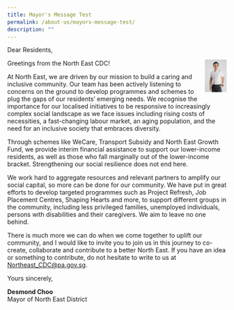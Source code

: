 ```yaml
---
title: Mayor's Message Test
permalink: /about-us/mayors-message-test/
description: ""
---
```

Dear Residents,

<img align="right" width="50" src="images/About%20Us/Mayor%20Desmond%20Choo%20(cropped).jpg">

Greetings from the North East CDC!

At North East, we are driven by our mission to build a caring and inclusive community. Our team has been actively listening to concerns on the ground to develop programmes and schemes to plug the gaps of our residents’ emerging needs. We recognise the importance for our localised initiatives to be responsive to increasingly complex social landscape as we face issues including rising costs of necessities, a fast-changing labour market, an aging population, and the need for an inclusive society that embraces diversity.

Through schemes like WeCare, Transport Subsidy and North East Growth Fund, we provide interim financial assistance to support our lower-income residents, as well as those who fall marginally out of the lower-income bracket. Strengthening our social resilience does not end here.

We work hard to aggregate resources and relevant partners to amplify our social capital, so more can be done for our community. We have put in great efforts to develop targeted programmes such as Project Refresh, Job Placement Centres, Shaping Hearts and more, to support different groups in the community, including less privileged families, unemployed individuals, persons with disabilities and their caregivers. We aim to leave no one behind.

There is much more we can do when we come together to uplift our community, and I would like to invite you to join us in this journey to co-create, collaborate and contribute to a better North East. If you have an idea or something to contribute, do not hesitate to write to us at Northeast_CDC@pa.gov.sg.

Yours sincerely,

**Desmond Choo**</br>
Mayor of North East District